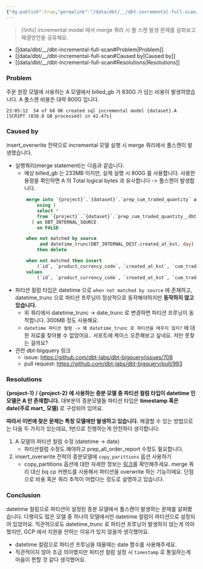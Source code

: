 ```yaml
---
{"dg-publish":true,"permalink":"/data/dbt/__/dbt-incremental-full-scan/","tags":["dbt","incremental_model","finops"],"dgHomeLink":true,"dgShowBacklinks":true,"dgShowLocalGraph":true,"dgShowInlineTitle":true,"dgEnableSearch":true,"dgLinkPreview":true,"dgShowTags":true,"noteIcon":"","created":"2024-09-02T20:58:04.256+09:00"}
---
```



> [!info] incremental model 에서 merge 쿼리 시 풀 스캔 발생 문제를 살펴보고 해결방안을 공유해요.

- [[data/dbt/__/dbt-incremental-full-scan#Problem\|Problem]]
- [[data/dbt/__/dbt-incremental-full-scan#Caused by\|Caused by]]
- [[data/dbt/__/dbt-incremental-full-scan#Resolutions\|Resolutions]]



### Problem
주문 원장 모델에 사용하는 A 모델에서 billed_gb 가 830G 가 넘는 비용이 발생하였습니다. A 풀스캔 비용은 대략 800G 입니다.
```
23:05:12  54 of 68 OK created sql incremental model {dataset}.A  [SCRIPT (838.8 GB processed) in 42.47s]
```


### Caused by
insert_overwrite 전략으로 incremental 모델 실행 시 merge 쿼리에서 풀스캔이 발생했습니다.
- 실행쿼리(merge statement)는 다음과 같습니다.
    - 예상 billed_gb 는 233MB 이지만, 실제 실행 시 800G 를 사용합니다. 사용한 용량을 확인하면 A 의 Total logical bytes 과 유사합니다 -> 풀스캔이 발생합니다.
    ```sql
        merge into `{project}`.`{dataset}`.`prep_cum_traded_quantity` as DBT_INTERNAL_DEST
            using (
            select *
            from `{project}`.`{dataset}`.`prep_cum_traded_quantity__dbt_tmp`
          ) as DBT_INTERNAL_SOURCE
            on FALSE
    
        when not matched by source
             and datetime_trunc(DBT_INTERNAL_DEST.created_at_kst, day) in unnest(dbt_partitions_for_replacement) 
            then delete
    
        when not matched then insert
            (`id`, `product_currency_code`, `created_at_kst`, `cum_traded_quantity`)
        values
            (`id`, `product_currency_code`, `created_at_kst`, `cum_traded_quantity`)
    ```
- 파티션 컬럼 타입은 datetime 으로 `when not matched by source` 에 존재하고, datetime_trunc 으로 파티션 프루닝이 정상적으로 동작해야하지만 **동작하지 않고 있습니다.**
    - 위 쿼리에서 datetime_trunc -> date_trunc 로 변경하면 파티션 프루닝이 동작합니다. 300MB 정도 사용해요.
    - `datetime 파티션 컬럼 -> 왜 datetime_trunc 로 파티션을 태우지 않지?` 에 대한 자료를 찾아볼 수 없었어요.. 서포트에 케이스 오픈해보고 싶네요. 저만 못찾는 걸까요?
- 관련 dbt-bigquery 링크
    - issue: https://github.com/dbt-labs/dbt-bigquery/issues/708
    - pull request: https://github.com/dbt-labs/dbt-bigquery/pull/993


### Resolutions
**{project-1} / {project-2} 에 사용하는 증분 모델 중 파티션 컬럼 타입이 datetime 인 모델은 A 만 존재합니다.** 대부분의 증분모델들 파티션 타입은 **timestamp 혹은 date(주로 mart_ 모델)** 로 구성되어 있어요.

**따라서 이번에 찾은 문제는 특정 모델에만 발생하고 있습니다.** 해결할 수 있는 방법으로는 다음 두 가지가 있는데요, 1번으로 진행하는게 안전하다 생각합니다.

1. A 모델의 파티션 컬럼 수정 (datetime -> date)
    - 파티션컬럼 수정도 해야하고 prep_all_order_report 수정도 필요합니다.
2. insert_overwrite 전략의 증분모델에 `copy_parittions` 옵션 사용하기
    - copy_partitions 옵션에 대한 자세한 정보는 [링크](https://docs.getdbt.com/reference/resource-configs/bigquery-configs#copying-partitions)를 확인해주세요. merge 쿼리 대신 bq cp 커맨드를 사용해서 파티션을 overwrite 하는 기능이에요. 단점으로 비용 혹은 쿼리 추적이 어렵다는 정도로 설명하고 있습니다.


### Conclusion
datetime 컬럼으로 파티션이 설정된 증분 모델에서 풀스캔이 발생하는 문제를 살펴봤습니다. 다행히도 많은 모델 중 하나의 모델에서만 datetime 컬럼이 파티션으로 설정되어 있었어요. 직관적으로도 datetime_trunc 로 파티션 프루닝이 발생하지 않는게 의아했지만, GCP 에서 지원을 안하는 이유가 있지 않을까 생각했어요.

- datetime 컬럼으로 파티션 프루닝을 태울때는 date 함수를 사용해주세요.
- 직관적이지 않아 조금 의아했지만 파티션 컬럼 설정 시 `timestamp` 로 통일하는게 마음이 편할 것 같다 생각했어요.
